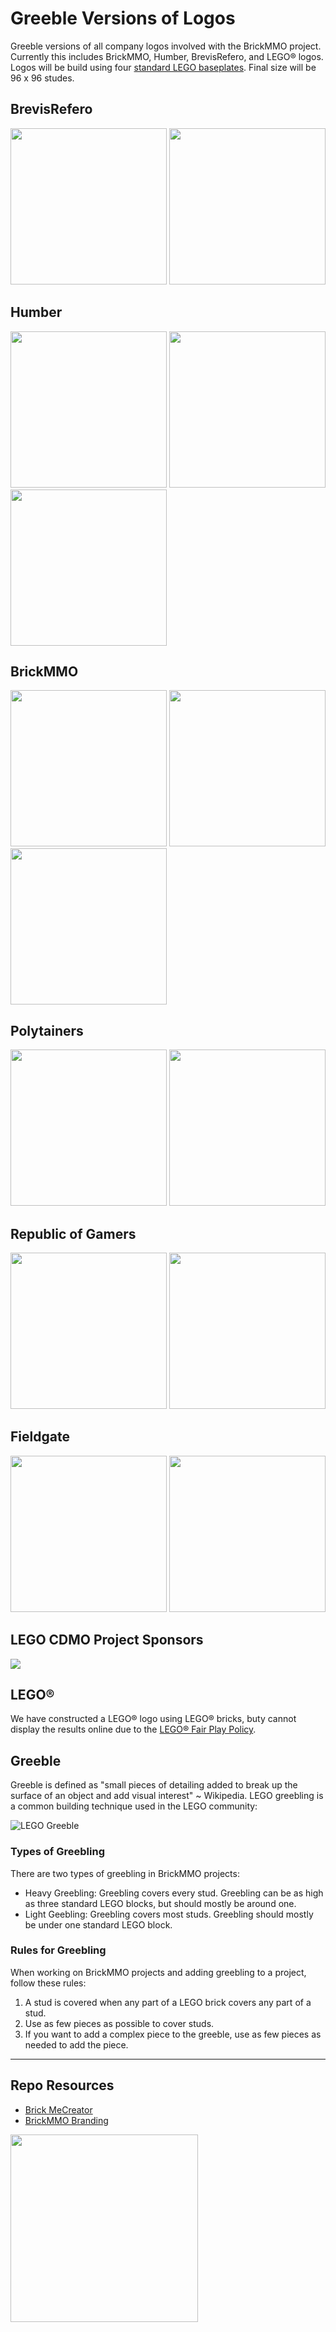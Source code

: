 # Greeble Versions of Logos

Greeble versions of all company logos involved with the BrickMMO project. Currently this includes BrickMMO, Humber, BrevisRefero, and LEGO® logos. Logos will be build using four [standard LEGO baseplates](https://www.lego.com/en-ca/product/gray-baseplate-11024). Final size will be 96 x 96 studes.

## BrevisRefero

<img src="_readme/logo-brevisrefero.png" width="250"> <img src="_readme/logo-brevisrefero-pixelated.png" width="250">

## Humber

<img src="_readme/logo-humber.png" width="250"> <img src="_readme/logo-humber-pixelated.png" width="250"> <img src="_readme/logo-humber-lego.png" width="250">

## BrickMMO

<img src="_readme/logo-brickmmo.png" width="250"> <img src="_readme/logo-brickmmo-pixelated.png" width="250"> <img src="_readme/logo-brickmmo-lego.png" width="250">

## Polytainers

<img src="_readme/logo-polytainers.png" width="250"> <img src="_readme/logo-polytainers-pixelated.png" width="250">

## Republic of Gamers

<img src="_readme/logo-rog.png" width="250"> <img src="_readme/logo-rog-pixelated.png" width="250">

## Fieldgate

<img src="_readme/logo-fieldgate.png" width="250"> <img src="_readme/logo-fieldgate-pixelated.png" width="250">

## LEGO CDMO Project Sponsors

<img src="_readme/logo-lego-cdmo-sponsors.png" wisth="624">

## LEGO®

We have constructed a LEGO® logo using LEGO® bricks, buty cannot display the results online due to the [LEGO® Fair Play Policy](https://www.lego.com/en-ca/legal/notices-and-policies/fair-play/?locale=en-ca).

## Greeble

Greeble is defined as "small pieces of detailing added to break up the surface of an object and add visual interest" ~ Wikipedia. LEGO greebling is a common building technique used in the LEGO community:

![LEGO Greeble](_readme/greeble.png)

### Types of Greebling

There are two types of greebling in BrickMMO projects:

- Heavy Greebling: Greebling covers every stud. Greebling can be as high as three standard LEGO blocks, but should mostly be around one.
- Light Geebling: Greebling covers most studs. Greebling should mostly be under one standard LEGO block.

### Rules for Greebling

When working on BrickMMO projects and adding greebling to a project, follow these rules:

1. A stud is covered when any part of a LEGO brick covers any part of a stud.
2. Use as few pieces as possible to cover studs.
3. If you want to add a complex piece to the greeble, use as few pieces as needed to add the piece.

---

## Repo Resources

- [Brick MeCreator](https://app.brick.me/)
- [BrickMMO Branding](https://github.com/BrickMMO/branding)

<a href="https://brickmmo.com">
<img src="https://brickmmo.com/images/brickmmo-logo-horizontal.jpg" width="300">
</a>
